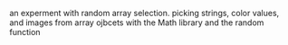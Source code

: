 an experment with random array selection.
picking strings, color values,<br>
and images from array ojbcets with the Math library and the random function
